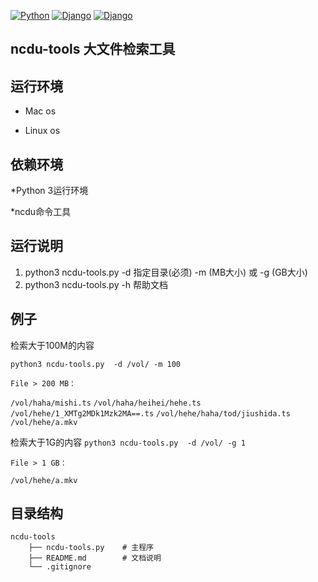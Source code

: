 [![Python](https://img.shields.io/badge/Python-3.x-brightgreen.svg)]()
[![Django](https://img.shields.io/badge/Ncdu-1.13-orange.svg)]()
[![Django](https://img.shields.io/badge/Dev-管清麟-ff69b4.svg)]()
## ncdu-tools 大文件检索工具

## 运行环境
* Mac os

* Linux os

## 依赖环境
*Python 3运行环境

*ncdu命令工具

## 运行说明
1. python3 ncdu-tools.py -d 指定目录(必须) -m (MB大小) 或 -g (GB大小)
2. python3 ncdu-tools.py -h 帮助文档

## 例子
检索大于100M的内容

`python3 ncdu-tools.py  -d /vol/ -m 100`

`File > 200 MB：`

`/vol/haha/mishi.ts`
`/vol/haha/heihei/hehe.ts`
`/vol/hehe/1_XMTg2MDk1Mzk2MA==.ts`
`/vol/hehe/haha/tod/jiushida.ts`
`/vol/hehe/a.mkv`

检索大于1G的内容
`python3 ncdu-tools.py  -d /vol/ -g 1`

`File > 1 GB：`

`/vol/hehe/a.mkv`
## 目录结构

	ncdu-tools
	    ├── ncdu-tools.py    # 主程序
	    ├── README.md        # 文档说明
	    └── .gitignore
	        